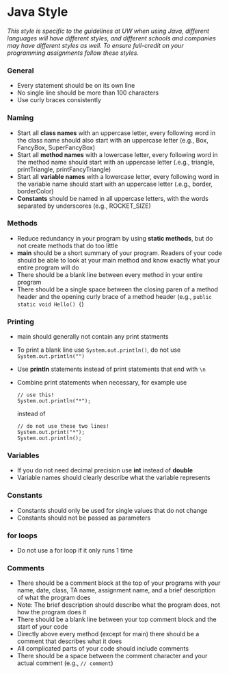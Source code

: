 # Java Style
_This style is specific to the guidelines at UW when using Java, different languages will have different styles, and different schools and companies may have different styles as well. To ensure full-credit on your programming assignments follow these styles._

### General
* Every statement should be on its own line
* No single line should be more than 100 characters
* Use curly braces consistently 

### Naming 
* Start all __class names__ with an uppercase letter, every following word in the class name should also start with an uppercase letter (e.g., Box, FancyBox, SuperFancyBox)
* Start all __method names__ with a lowercase letter, every following word in the method name should start with an uppercase letter (.e.g., triangle, printTriangle, printFancyTriangle)
* Start all __variable names__ with a lowercase letter, every following word in the variable name should start with an uppercase letter (.e.g., border, borderColor)
* __Constants__ should be named in all uppercase letters, with the words separated by underscores (e.g., ROCKET_SIZE)

### Methods
* Reduce redundancy in your program by using __static methods__, but do not create methods that do too little
* __main__ should be a short summary of your program. Readers of your code should be able to look at your main method and know exactly what your entire program will do
* There should be a blank line between every method in your entire program
* There should be a single space between the closing paren of a method header and the opening curly brace of a method header (e.g., `public static void Hello() {`)
  

### Printing
* main should generally not contain any print statments
* To print a blank line use `System.out.println()`, do not use `System.out.println("")`
* Use __println__ statements instead of print statements that end with `\n`
* Combine print statements when necessary, for example use 

  ```
  // use this!
  System.out.println("*");
  ```
  
  instead of 
  
  ```
  // do not use these two lines!
  System.out.print("*"); 
  System.out.println();
  ```

### Variables
* If you do not need decimal precision use __int__ instead of __double__
* Variable names should clearly describe what the variable represents

### Constants
* Constants should only be used for single values that do not change
* Constants should not be passed as parameters

### for loops
* Do not use a for loop if it only runs 1 time

### Comments
* There should be a comment block at the top of your programs with your name, date, class, TA name, assignment name, and a brief description of what the program does
 * Note: The brief description should describe what the program does, not how the program does it
* There should be a blank line between your top comment block and the start of your code
* Directly above every method (except for main) there should be a comment that describes what it does
* All complicated parts of your code should include comments
* There should be a space between the comment character and your actual comment (e.g., `// comment`)
